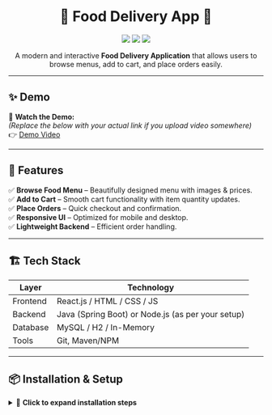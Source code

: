 <h1 align="center">🍕 Food Delivery App 🚀</h1>

<p align="center">
  <img src="https://img.shields.io/badge/Status-Active-brightgreen?style=for-the-badge" />
  <img src="https://img.shields.io/badge/Version-1.0.0-blue?style=for-the-badge" />
  <img src="https://img.shields.io/badge/Made%20With-Love-red?style=for-the-badge" />
</p>

<p align="center">
  A modern and interactive <b>Food Delivery Application</b> that allows users to browse menus, add to cart, and place orders easily.  
</p>

---

## ✨ Demo
🎥 **Watch the Demo:**  
*(Replace the below with your actual link if you upload video somewhere)*  
👉 [Demo Video](#)

---

## 🚀 Features
✅ **Browse Food Menu** – Beautifully designed menu with images & prices.  
✅ **Add to Cart** – Smooth cart functionality with item quantity updates.  
✅ **Place Orders** – Quick checkout and confirmation.  
✅ **Responsive UI** – Optimized for mobile and desktop.  
✅ **Lightweight Backend** – Efficient order handling.

---

## 🏗️ Tech Stack

| Layer | Technology |
|-------|------------|
| Frontend | React.js / HTML / CSS / JS |
| Backend | Java (Spring Boot) or Node.js (as per your setup) |
| Database | MySQL / H2 / In-Memory |
| Tools | Git, Maven/NPM |

---

## 📦 Installation & Setup

<details>
<summary>🔧 <b>Click to expand installation steps</b></summary>

### Prerequisites
- ✅ Install [Java JDK 17+](https://adoptopenjdk.net/) or Node.js
- ✅ Install Maven or npm (based on backend)

### Steps
```bash
# 1️⃣ Clone this repository
git clone https://github.com/<your-username>/FoodDeliveryApp.git

# 2️⃣ Navigate into the folder
cd FoodDeliveryApp

# 3️⃣ Install dependencies (if Node.js)
npm install

# 4️⃣ Run the application
# For Spring Boot
mvn spring-boot:run
# OR For Node
npm start
